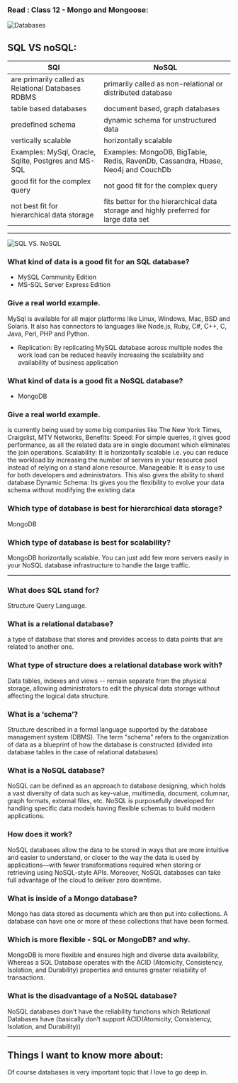 ### Read : Class 12 - Mongo and Mongoose:

![Databases](https://th.bing.com/th/id/R.5a2613385ebbe043fc92c174b35eb494?rik=LFK5H8DN8jOI%2fg&pid=ImgRaw&r=0)

## SQL VS noSQL:

| SQl                                                  | NoSQL                                                                                 |
| ---------------------------------------------------- | ------------------------------------------------------------------------------------- |
| are primarily called as Relational Databases RDBMS   | primarily called as non-relational or distributed database                            |
| table based databases                                | document based, graph databases                                                       |
| predefined schema                                    | dynamic schema for unstructured data                                                  |
| vertically scalable                                  | horizontally scalable                                                                 |
| Examples: MySql, Oracle, Sqlite, Postgres and MS-SQL | Examples: MongoDB, BigTable, Redis, RavenDb, Cassandra, Hbase, Neo4j and CouchDb      |
| good fit for the complex query                       | not good fit for the complex query                                                    |
| not best fit for hierarchical data storage           | fits better for the hierarchical data storage and highly preferred for large data set |

---

![SQL VS. NoSQL](https://th.bing.com/th/id/OIP.uholdYDSjM-a75MVwoY1ZwHaD5?pid=ImgDet&rs=1)

### **What kind of data is a good fit for an SQL database?**

- MySQL Community Edition
- MS-SQL Server Express Edition

### **Give a real world example.**

MySql is available for all major platforms like Linux, Windows, Mac, BSD and Solaris. It also has connectors to languages like Node.js, Ruby, C#, C++, C, Java, Perl, PHP and Python.

- Replication: By replicating MySQL database across multiple nodes the work load can be reduced heavily increasing the scalability and availability of business application

### **What kind of data is a good fit a NoSQL database?**

- MongoDB

### **Give a real world example.**

is currently being used by some big companies like The New York Times, Craigslist, MTV Networks,
Benefits:
Speed: For simple queries, it gives good performance, as all the related data are in single document which eliminates the join operations.
Scalability: It is horizontally scalable i.e. you can reduce the workload by increasing the number of servers in your resource pool instead of relying on a stand alone resource.
Manageable: It is easy to use for both developers and administrators. This also gives the ability to shard database
Dynamic Schema: Its gives you the flexibility to evolve your data schema without modifying the existing data

### **Which type of database is best for hierarchical data storage?**

MongoDB

### **Which type of database is best for scalability?**

MongoDB horizontally scalable. You can just add few more servers easily in your NoSQL database infrastructure to handle the large traffic.

---

### **What does SQL stand for?**

Structure Query Language.

### **What is a relational database?**

a type of database that stores and provides access to data points that are related to another one.

### **What type of structure does a relational database work with?**

Data tables, indexes and views -- remain separate from the physical storage, allowing administrators to edit the physical data storage without affecting the logical data structure.

### **What is a ‘schema’?**

Structure described in a formal language supported by the database management system (DBMS). The term "schema" refers to the organization of data as a blueprint of how the database is constructed (divided into database tables in the case of relational databases)

### **What is a NoSQL database?**

NoSQL can be defined as an approach to database designing, which holds a vast diversity of data such as key-value, multimedia, document, columnar, graph formats, external files, etc. NoSQL is purposefully developed for handling specific data models having flexible schemas to build modern applications.

### **How does it work?**

NoSQL databases allow the data to be stored in ways that are more intuitive and easier to understand, or closer to the way the data is used by applications—with fewer transformations required when storing or retrieving using NoSQL-style APIs. Moreover, NoSQL databases can take full advantage of the cloud to deliver zero downtime.

### **What is inside of a Mongo database?**

Mongo has data stored as documents which are then put into collections. A database can have one or more of these collections that have been formed.

### **Which is more flexible - SQL or MongoDB? and why.**

MongoDB is more flexible and ensures high and diverse data availability, Whereas a SQL Database operates with the ACID (Atomicity, Consistency, Isolation, and Durability) properties and ensures greater reliability of transactions.

### **What is the disadvantage of a NoSQL database?**

NoSQL databases don’t have the reliability functions which Relational Databases have (basically don’t support ACID(Atomicity, Consistency, Isolation, and Durability))

---

## Things I want to know more about:

Of course databases is very important topic that I love to go deep in.
